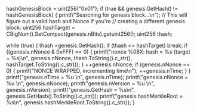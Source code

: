 hashGenesisBlock = uint256("0x01");
if (true && genesis.GetHash() != hashGenesisBlock)
        {
            printf("Searching for genesis block...\n");
            // This will figure out a valid hash and Nonce if you're
            // creating a different genesis block:
            uint256 hashTarget = CBigNum().SetCompact(genesis.nBits).getuint256();
            uint256 thash;
            
while (true)
{
   thash =genesis.GetHash();
   if (thash <= hashTarget)
             break;
                if ((genesis.nNonce & 0xFFF) == 0)
                {
                    printf("nonce %08X: hash = %s (target = %s)\n", genesis.nNonce, thash.ToString().c_str(), hashTarget.ToString().c_str());
                }
                ++genesis.nNonce;
                if (genesis.nNonce == 0)
                {
                    printf("NONCE WRAPPED, incrementing time\n");
                    ++genesis.nTime;
                }
            }
            printf("genesis.nTime = %u \n", genesis.nTime);
            printf("genesis.nNonce = %u \n", genesis.nNonce);
            printf("genesis.nVersion = %u \n", genesis.nVersion);
            printf("genesis.GetHash = %s\n", genesis.GetHash().ToString().c_str());
            printf("genesis.hashMerkleRoot = %s\n", genesis.hashMerkleRoot.ToString().c_str());
        }
